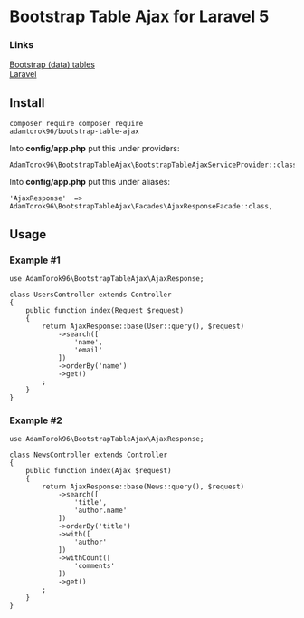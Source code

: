 # Bootstrap Table Ajax for Laravel 5

### Links
<a href="http://bootstrap-table.wenzhixin.net.cn">Bootstrap (data) tables</a><br>
<a href="https://laravel.com">Laravel</a>

## Install
<code>composer require composer require adamtorok96/bootstrap-table-ajax</code>

Into <b>config/app.php</b> put this under providers:<br>
```
AdamTorok96\BootstrapTableAjax\BootstrapTableAjaxServiceProvider::class,
```

Into <b>config/app.php</b> put this under aliases:<br>
```
'AjaxResponse'  => AdamTorok96\BootstrapTableAjax\Facades\AjaxResponseFacade::class,
```

## Usage

### Example #1
```
use AdamTorok96\BootstrapTableAjax\AjaxResponse;

class UsersController extends Controller
{
    public function index(Request $request)
    {
        return AjaxResponse::base(User::query(), $request)
            ->search([
                'name',
                'email'
            ])
            ->orderBy('name')
            ->get()
        ;
    }   
}
```

### Example #2
```
use AdamTorok96\BootstrapTableAjax\AjaxResponse;

class NewsController extends Controller
{
    public function index(Ajax $request)
    {
        return AjaxResponse::base(News::query(), $request)
            ->search([
                'title',
                'author.name'
            ])
            ->orderBy('title')
            ->with([
                'author'
            ])
            ->withCount([
                'comments'
            ])
            ->get()
        ;
    }
}
```